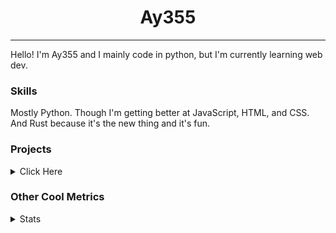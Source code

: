 <h1 align="center"><b>Ay355</b></h1>

---

Hello! I'm Ay355 and I mainly code in python, but I'm currently learning web dev.


### Skills

Mostly Python. Though I'm getting better at JavaScript, HTML, and CSS. And Rust because it's the new thing and it's fun.


### Projects

<details>
 <summary>Click Here</summary>
<br>

 This is probably out of date

[Standle](https://discord.com/oauth2/authorize?client_id=810345494223781899&scope=bot&permissions=8)
 - A multipurpose discord bot for your discord server. Has useful and fun commands for you to mess around with. Made with [discord.py](https://www.github.com/Rapptz/discord.py).

[RoboAy355](https://github.com/Ay-355/RoboAy355)
 - A personal discord bot that I use for random things.

[Asyncdictionary](https://github.com/Ay-355/asyncdictionary)
 - An async wrapper for the freedictionaryAPI. See the README for more info.

 
That's pretty much it, other stuff is closed-source.
 
</details>


### Other Cool Metrics


<details>
<summary>Stats</summary>
<br>
 
<a href="https://github.com/Ay-355">
 <img align="center" src="https://github-readme-stats.vercel.app/api?username=Ay-355&theme=tokyonight&show_icons=true&count_private=true&hide_border=true" />
</a><a href="https://github.com/Ay-355">
  <img align="center" src="https://github-readme-stats.vercel.app/api/top-langs/?username=Ay-355&hide=toml,yaml,cmake&layout=compact&langs_count=8&theme=tokyonight&hide_border=true" />
</a>

 
&nbsp; <!-- Space character to put some space between the different stat types. -->

 
<!--START_SECTION:waka-->
**🐱 My GitHub Data** 

> 🏆 577 Contributions in the Year 2021
 > 
> 📦 1.5 kB Used in GitHub's Storage 
 > 
> 🚫 Not Opted to Hire
 > 
> 📜 13 Public Repositories 
 > 
> 🔑 2 Private Repositories  
 > 
**I'm an Early 🐤** 

```text
🌞 Morning    16 commits     █░░░░░░░░░░░░░░░░░░░░░░░░   5.8% 
🌆 Daytime    123 commits    ███████████░░░░░░░░░░░░░░   44.57% 
🌃 Evening    130 commits    ███████████░░░░░░░░░░░░░░   47.1% 
🌙 Night      7 commits      ░░░░░░░░░░░░░░░░░░░░░░░░░   2.54%

```
📅 **I'm Most Productive on Monday** 

```text
Monday       51 commits     ████░░░░░░░░░░░░░░░░░░░░░   18.48% 
Tuesday      31 commits     ██░░░░░░░░░░░░░░░░░░░░░░░   11.23% 
Wednesday    26 commits     ██░░░░░░░░░░░░░░░░░░░░░░░   9.42% 
Thursday     42 commits     ███░░░░░░░░░░░░░░░░░░░░░░   15.22% 
Friday       46 commits     ████░░░░░░░░░░░░░░░░░░░░░   16.67% 
Saturday     47 commits     ████░░░░░░░░░░░░░░░░░░░░░   17.03% 
Sunday       33 commits     ███░░░░░░░░░░░░░░░░░░░░░░   11.96%

```


📊 **This Week I Spent My Time On** 

```text
💬 Programming Languages: 
Python                   1 hr 42 mins        █████░░░░░░░░░░░░░░░░░░░░   22.52% 
Rust                     1 hr 31 mins        █████░░░░░░░░░░░░░░░░░░░░   20.24% 
Lua                      1 hr 25 mins        ████░░░░░░░░░░░░░░░░░░░░░   18.83% 
PowerShell               1 hr 8 mins         ███░░░░░░░░░░░░░░░░░░░░░░   15.16% 
Other                    29 mins             █░░░░░░░░░░░░░░░░░░░░░░░░   6.4%

🔥 Editors: 
Neovim                   6 hrs 59 mins       ███████████████████████░░   92.27% 
Notepad++                35 mins             ██░░░░░░░░░░░░░░░░░░░░░░░   7.73%

🐱‍💻 Projects: 
Unknown Project          1 hr 58 mins        ██████░░░░░░░░░░░░░░░░░░░   26.05% 
haste-cli                1 hr 48 mins        ██████░░░░░░░░░░░░░░░░░░░   23.9% 
nvim                     1 hr 25 mins        ████░░░░░░░░░░░░░░░░░░░░░   18.83% 
school                   1 hr 7 mins         ███░░░░░░░░░░░░░░░░░░░░░░   14.81% 
asyncdictionary          50 mins             ██░░░░░░░░░░░░░░░░░░░░░░░   11.18%

💻 Operating System: 
Windows                  7 hrs 34 mins       █████████████████████████   100.0%

```

**I Mostly Code in Python** 

```text
Python                   6 repos             ████████████████░░░░░░░░░   66.67% 
HTML                     1 repo              ██░░░░░░░░░░░░░░░░░░░░░░░   11.11% 
C++                      1 repo              ██░░░░░░░░░░░░░░░░░░░░░░░   11.11% 
Rust                     1 repo              ██░░░░░░░░░░░░░░░░░░░░░░░   11.11%

```



 Last Updated on 06/11/2021
<!--END_SECTION:waka-->
</details>
